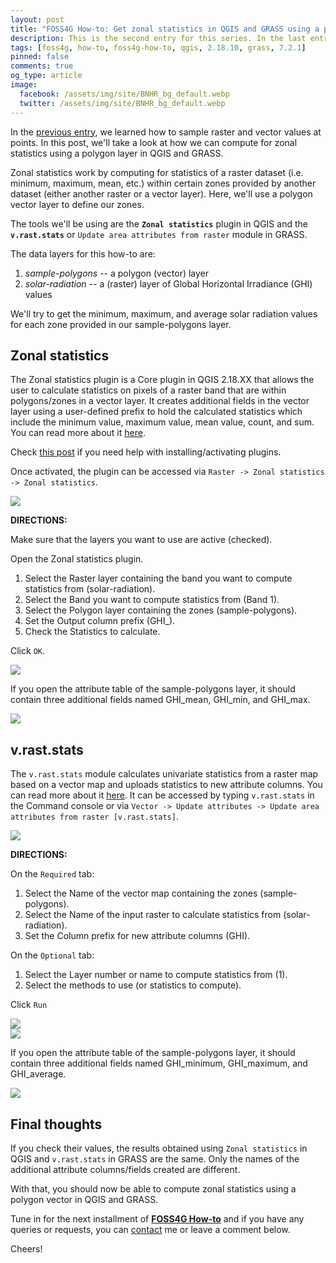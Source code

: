 ```yaml
---
layout: post
title: "FOSS4G How-to: Get zonal statistics in QGIS and GRASS using a polygon layer as zones"
description: This is the second entry for this series. In the last entry, we learned how to sample rasters using points. This time we'll compute zonal statistics using a polygon layer using QGIS and GRASS.
tags: [foss4g, how-to, foss4g-how-to, qgis, 2.18.10, grass, 7.2.1]
pinned: false
comments: true
og_type: article
image:
  facebook: /assets/img/site/BNHR_bg_default.webp
  twitter: /assets/img/site/BNHR_bg_default.webp
---
```


In the [previous entry](https://benhur07b.github.io/2017/07/26/foss4g-how-to-sample-raster-or-vector-values-at-points-in-qgis-and-grass.html), we learned how to sample raster and vector values at points. In this post, we'll take a look at how we can compute for zonal statistics using a polygon layer in QGIS and GRASS.

Zonal statistics work by computing for statistics of a raster dataset (i.e. minimum, maximum, mean, etc.) within certain zones provided by another dataset (either another raster or a vector layer). Here, we'll use a polygon vector layer to define our zones.

The tools we'll be using are the **```Zonal statistics```** plugin in QGIS and the **```v.rast.stats```** or ```Update area attributes from raster``` module in GRASS.

The data layers for this how-to are:
1. *sample-polygons* -- a polygon (vector) layer
2. *solar-radiation* -- a (raster) layer of Global Horizontal Irradiance (GHI) values

We'll try to get the minimum, maximum, and average solar radiation values for each zone provided in our sample-polygons layer.

## Zonal statistics
The Zonal statistics plugin is a Core plugin in QGIS 2.18.XX that allows the user to calculate statistics on pixels of a raster band that are within polygons/zones in a vector layer. It creates additional fields in the vector layer using a user-defined prefix to hold the calculated statistics which include the minimum value, maximum value, mean value, count, and sum. You can read more about it [here](https://docs.qgis.org/2.18/en/docs/user_manual/plugins/plugins_zonal_statistics.html).

Check [this post](https://benhur07b.github.io/2017/07/14/qgis-plugins.html) if you need help with installing/activating plugins.

Once activated, the plugin can be accessed via ```Raster -> Zonal statistics -> Zonal statistics```.

<div class="col-md-12 img-container"><img class="img-fluid post-img img-shadow" src="{{ site.baseurl }}/assets/img/posts/2017-07-28-foss4g-how-to-get-zonal-statistics-in-qgis-and-grass-using-a-polygon-layer-as-zones/zonal-stats-cropped.png"></div>

>
**DIRECTIONS:**
>
Make sure that the layers you want to use are active (checked).
>
Open the Zonal statistics plugin.
>
1. Select the Raster layer containing the band you want to compute statistics from (solar-radiation).
2. Select the Band you want to compute statistics from (Band 1).
3. Select the Polygon layer containing the zones (sample-polygons).
4. Set the Output column prefix (GHI_).
5. Check the Statistics to calculate.
>
Click ```OK```.

<div class="col-md-12 img-container"><img class="img-fluid post-img img-shadow" src="{{ site.baseurl }}/assets/img/posts/2017-07-28-foss4g-how-to-get-zonal-statistics-in-qgis-and-grass-using-a-polygon-layer-as-zones/zonal-stats-gui-1.png"></div>

If you open the attribute table of the sample-polygons layer, it should contain three additional fields named GHI_mean, GHI_min, and GHI_max.

<div class="col-md-12 img-container"><img class="img-fluid post-img img-shadow" src="{{ site.baseurl }}/assets/img/posts/2017-07-28-foss4g-how-to-get-zonal-statistics-in-qgis-and-grass-using-a-polygon-layer-as-zones/qgis-attr-tab-2.png"></div>

## v.rast.stats
The ```v.rast.stats``` module calculates univariate statistics from a raster map based on a vector map and uploads statistics to new attribute columns. You can read more about it [here](https://grass.osgeo.org/grass72/manuals/v.rast.stats.html). It can be accessed by typing ```v.rast.stats``` in the Command console or via ```Vector -> Update attributes -> Update area attributes from raster [v.rast.stats]```.

<div class="col-md-12 img-container"><img class="img-fluid post-img img-shadow" src="{{ site.baseurl }}/assets/img/posts/2017-07-28-foss4g-how-to-get-zonal-statistics-in-qgis-and-grass-using-a-polygon-layer-as-zones/v.rast.stats-cropped.png"></div>

>
**DIRECTIONS:**
>
On the ```Required``` tab:
1. Select the Name of the vector map containing the zones (sample-polygons).
2. Select the Name of the input raster to calculate statistics from (solar-radiation).
3. Set the Column prefix for new attribute columns (GHI).
>
On the ```Optional``` tab:
1. Select the Layer number or name to compute statistics from (1).
2. Select the methods to use (or statistics to compute).
>
Click ```Run```

<div class="col-md-12 img-container"><img class="img-fluid post-img img-shadow" src="{{ site.baseurl }}/assets/img/posts/2017-07-28-foss4g-how-to-get-zonal-statistics-in-qgis-and-grass-using-a-polygon-layer-as-zones/v.rast.stats-reqd.png"></div>

<div class="col-md-12 img-container"><img class="img-fluid post-img img-shadow" src="{{ site.baseurl }}/assets/img/posts/2017-07-28-foss4g-how-to-get-zonal-statistics-in-qgis-and-grass-using-a-polygon-layer-as-zones/v.rast.stats-opt.png"></div>

If you open the attribute table of the sample-polygons layer, it should contain three additional fields named GHI_minimum, GHI_maximum, and GHI_average.

<div class="col-md-12 img-container"><img class="img-fluid post-img img-shadow" src="{{ site.baseurl }}/assets/img/posts/2017-07-28-foss4g-how-to-get-zonal-statistics-in-qgis-and-grass-using-a-polygon-layer-as-zones/grass-attr-tab-2.png"></div>

## Final thoughts
If you check their values, the results obtained using ```Zonal statistics``` in QGIS and ```v.rast.stats``` in GRASS are the same. Only the names of the additional attribute columns/fields created are different.

With that, you should now be able to compute zonal statistics using a polygon vector in QGIS and GRASS.

Tune in for the next installment of [**FOSS4G How-to**]({{site.baseurl}}/blog/tags.html#foss4g-how-to) and if you have any queries or requests, you can [contact]({{site.baseurl}}) me or leave a comment below.

Cheers!
